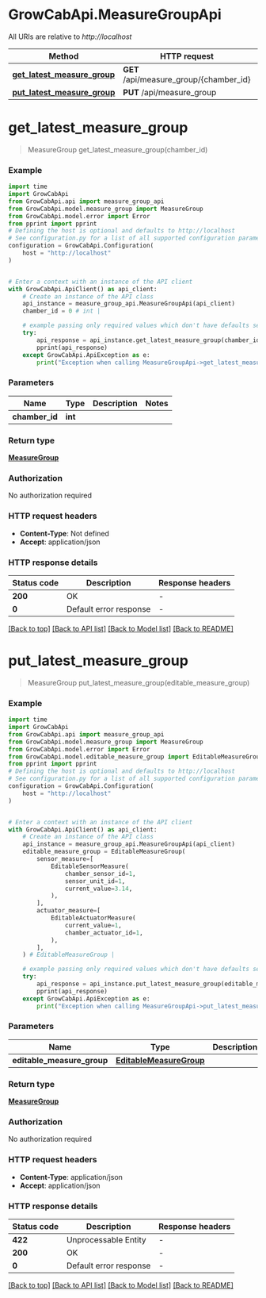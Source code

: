 # GrowCabApi.MeasureGroupApi

All URIs are relative to *http://localhost*

Method | HTTP request | Description
------------- | ------------- | -------------
[**get_latest_measure_group**](MeasureGroupApi.md#get_latest_measure_group) | **GET** /api/measure_group/{chamber_id} | 
[**put_latest_measure_group**](MeasureGroupApi.md#put_latest_measure_group) | **PUT** /api/measure_group | 


# **get_latest_measure_group**
> MeasureGroup get_latest_measure_group(chamber_id)



### Example

```python
import time
import GrowCabApi
from GrowCabApi.api import measure_group_api
from GrowCabApi.model.measure_group import MeasureGroup
from GrowCabApi.model.error import Error
from pprint import pprint
# Defining the host is optional and defaults to http://localhost
# See configuration.py for a list of all supported configuration parameters.
configuration = GrowCabApi.Configuration(
    host = "http://localhost"
)


# Enter a context with an instance of the API client
with GrowCabApi.ApiClient() as api_client:
    # Create an instance of the API class
    api_instance = measure_group_api.MeasureGroupApi(api_client)
    chamber_id = 0 # int | 

    # example passing only required values which don't have defaults set
    try:
        api_response = api_instance.get_latest_measure_group(chamber_id)
        pprint(api_response)
    except GrowCabApi.ApiException as e:
        print("Exception when calling MeasureGroupApi->get_latest_measure_group: %s\n" % e)
```


### Parameters

Name | Type | Description  | Notes
------------- | ------------- | ------------- | -------------
 **chamber_id** | **int**|  |

### Return type

[**MeasureGroup**](MeasureGroup.md)

### Authorization

No authorization required

### HTTP request headers

 - **Content-Type**: Not defined
 - **Accept**: application/json


### HTTP response details
| Status code | Description | Response headers |
|-------------|-------------|------------------|
**200** | OK |  -  |
**0** | Default error response |  -  |

[[Back to top]](#) [[Back to API list]](../README.md#documentation-for-api-endpoints) [[Back to Model list]](../README.md#documentation-for-models) [[Back to README]](../README.md)

# **put_latest_measure_group**
> MeasureGroup put_latest_measure_group(editable_measure_group)



### Example

```python
import time
import GrowCabApi
from GrowCabApi.api import measure_group_api
from GrowCabApi.model.measure_group import MeasureGroup
from GrowCabApi.model.error import Error
from GrowCabApi.model.editable_measure_group import EditableMeasureGroup
from pprint import pprint
# Defining the host is optional and defaults to http://localhost
# See configuration.py for a list of all supported configuration parameters.
configuration = GrowCabApi.Configuration(
    host = "http://localhost"
)


# Enter a context with an instance of the API client
with GrowCabApi.ApiClient() as api_client:
    # Create an instance of the API class
    api_instance = measure_group_api.MeasureGroupApi(api_client)
    editable_measure_group = EditableMeasureGroup(
        sensor_measure=[
            EditableSensorMeasure(
                chamber_sensor_id=1,
                sensor_unit_id=1,
                current_value=3.14,
            ),
        ],
        actuator_measure=[
            EditableActuatorMeasure(
                current_value=1,
                chamber_actuator_id=1,
            ),
        ],
    ) # EditableMeasureGroup | 

    # example passing only required values which don't have defaults set
    try:
        api_response = api_instance.put_latest_measure_group(editable_measure_group)
        pprint(api_response)
    except GrowCabApi.ApiException as e:
        print("Exception when calling MeasureGroupApi->put_latest_measure_group: %s\n" % e)
```


### Parameters

Name | Type | Description  | Notes
------------- | ------------- | ------------- | -------------
 **editable_measure_group** | [**EditableMeasureGroup**](EditableMeasureGroup.md)|  |

### Return type

[**MeasureGroup**](MeasureGroup.md)

### Authorization

No authorization required

### HTTP request headers

 - **Content-Type**: application/json
 - **Accept**: application/json


### HTTP response details
| Status code | Description | Response headers |
|-------------|-------------|------------------|
**422** | Unprocessable Entity |  -  |
**200** | OK |  -  |
**0** | Default error response |  -  |

[[Back to top]](#) [[Back to API list]](../README.md#documentation-for-api-endpoints) [[Back to Model list]](../README.md#documentation-for-models) [[Back to README]](../README.md)

